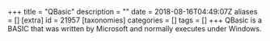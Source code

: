 +++
title = "QBasic"
description = ""
date = 2018-08-16T04:49:07Z
aliases = []
[extra]
id = 21957
[taxonomies]
categories = []
tags = []
+++
QBasic is a BASIC that was written by Microsoft and normally executes under Windows.
